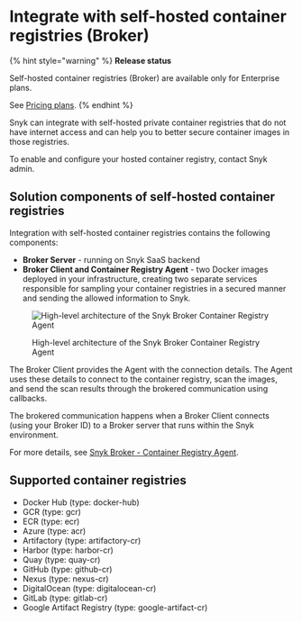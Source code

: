 # Integrate with self-hosted container registries (Broker)

{% hint style="warning" %}
**Release status**&#x20;

Self-hosted container registries (Broker) are available only for Enterprise plans.

See [Pricing plans](https://snyk.io/plans).
{% endhint %}

Snyk can integrate with self-hosted private container registries that do not have internet access and can help you to better secure container images in those registries.

To enable and configure your hosted container registry, contact Snyk admin.

## **Solution components of self-hosted container registries**

Integration with self-hosted container registries contains the following components:

* **Broker Server** - running on Snyk SaaS backend
* **Broker Client and Container Registry Agent** - two Docker images deployed in your infrastructure, creating two separate services responsible for sampling your container registries in a secured manner and sending the allowed information to Snyk.

<figure><img src="../../.gitbook/assets/mceclip0-8-.png" alt="High-level architecture of the Snyk Broker Container Registry Agent"><figcaption><p>High-level architecture of the Snyk Broker Container Registry Agent</p></figcaption></figure>

The Broker Client provides the Agent with the connection details. The Agent uses these details to connect to the container registry, scan the images, and send the scan results through the brokered communication using callbacks.

The brokered communication happens when a Broker Client connects (using your Broker ID) to a Broker server that runs within the Snyk environment.

For more details, see [Snyk Broker - Container Registry Agent](../../enterprise-setup/snyk-broker/snyk-broker-container-registry-agent/).

## **Supported container registries**

* Docker Hub (type: docker-hub)
* GCR (type: gcr)
* ECR (type: ecr)
* Azure (type: acr)
* Artifactory (type: artifactory-cr)
* Harbor (type: harbor-cr)
* Quay (type: quay-cr)
* GitHub (type: github-cr)
* Nexus (type: nexus-cr)
* DigitalOcean (type: digitalocean-cr)
* GitLab (type: gitlab-cr)
* Google Artifact Registry (type: google-artifact-cr)

